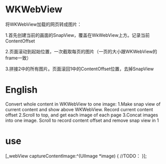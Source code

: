 # WKWebView
 将WKWebView加载的网页转成图片：
<p> 1.首先创建当前的画面的SnapView，覆盖在WkWebView上方。记录当前ContentOffset
<p> 2.页面滚动到起始位置，一次截取每页的图片（一页的大小跟WKWebView的frame一致）
<p> 3.拼接2中的所有图片。页面滚回1中的ContentOffset位置，去掉SnapView

# English
 Convert whole content in WKWebView to one image:
 1.Make snap view of current content and show above WKWebView. Record current content offset
 2.Scroll to top, and get each image of each page
 3.Concat images into one image. Scroll to record content offset and remove snap view in 1

# use
[_webView captureContentImage:^(UIImage *image) {
  //TODO：
}]; 
